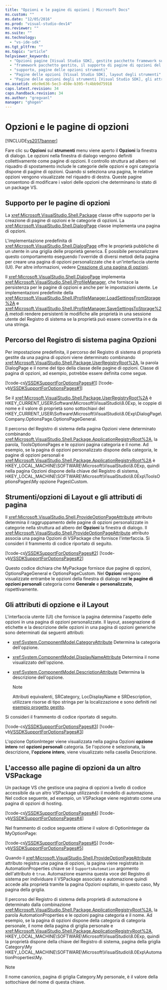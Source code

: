 ```yaml
---
title: "Opzioni e le pagine di opzioni | Microsoft Docs"
ms.custom: ""
ms.date: "12/05/2016"
ms.prod: "visual-studio-dev14"
ms.reviewer: ""
ms.suite: ""
ms.technology: 
  - "vs-ide-sdk"
ms.tgt_pltfrm: ""
ms.topic: "article"
helpviewer_keywords: 
  - "Opzioni pagine [Visual Studio SDK], gestite pacchetto framework supporto degli strumenti"
  - "framework pacchetto gestito, il supporto di pagine di opzioni del menu Strumenti"
  - "supporto, pagine delle opzioni strumenti"
  - "Pagine delle opzioni [Visual Studio SDK], layout degli strumenti"
  - "Pagine delle opzioni degli strumenti [Visual Studio SDK], gli attributi"
ms.assetid: e6c0e636-5ec3-450e-b395-fc4bb9d75918
caps.latest.revision: 34
caps.handback.revision: 34
ms.author: "gregvanl"
manager: "ghogen"
---
```

# Opzioni e le pagine di opzioni
[!INCLUDE[vs2017banner](../../code-quality/includes/vs2017banner.md)]

Fare clic su **Opzioni** sul **strumenti** menu viene aperto il **Opzioni** la finestra di dialogo. Le opzioni nella finestra di dialogo vengono definiti collettivamente come pagine di opzioni. Il controllo struttura ad albero nel riquadro di spostamento include le categorie delle opzioni e ogni categoria dispone di pagine di opzioni. Quando si seleziona una pagina, le relative opzioni vengono visualizzate nel riquadro di destra. Queste pagine consentono di modificare i valori delle opzioni che determinano lo stato di un package VS.  
  
## Supporto per le pagine di opzioni  
 La <xref:Microsoft.VisualStudio.Shell.Package> classe offre supporto per la creazione di pagine di opzioni e le categorie di opzioni. La <xref:Microsoft.VisualStudio.Shell.DialogPage> classe implementa una pagina di opzioni.  
  
 L'implementazione predefinita di <xref:Microsoft.VisualStudio.Shell.DialogPage> offre le proprietà pubbliche di un utente in una griglia delle proprietà generica. È possibile personalizzare questo comportamento eseguendo l'override di diversi metodi della pagina per creare una pagina di opzioni personalizzate che è un'interfaccia utente \(UI\). Per altre informazioni, vedere [Creazione di una pagina di opzioni](../../extensibility/creating-an-options-page.md).  
  
 Il <xref:Microsoft.VisualStudio.Shell.DialogPage> implementa <xref:Microsoft.VisualStudio.Shell.IProfileManager>, che fornisce la persistenza per le pagine di opzioni e anche per le impostazioni utente. Le implementazioni predefinite della <xref:Microsoft.VisualStudio.Shell.IProfileManager.LoadSettingsFromStorage%2A> e <xref:Microsoft.VisualStudio.Shell.IProfileManager.SaveSettingsToStorage%2A> metodi rendere persistenti le modifiche alle proprietà in una sessione utente del Registro di sistema se la proprietà può essere convertita in e da una stringa.  
  
## Percorso del Registro di sistema pagina Opzioni  
 Per impostazione predefinita, il percorso del Registro di sistema di proprietà gestite da una pagina di opzioni viene determinato combinando <xref:Microsoft.VisualStudio.Shell.Package.UserRegistryRoot%2A>, la parola DialogPage e il nome del tipo della classe delle pagine di opzioni. Classe di pagina di opzioni, ad esempio, potrebbe essere definita come segue.  
  
 [!code-cs[VSSDKSupportForOptionsPages#1](../../extensibility/internals/codesnippet/CSharp/options-and-options-pages_1.cs)]
 [!code-vb[VSSDKSupportForOptionsPages#1](../../extensibility/internals/codesnippet/VisualBasic/options-and-options-pages_1.vb)]  
  
 Se il <xref:Microsoft.VisualStudio.Shell.Package.UserRegistryRoot%2A> è HKEY\_CURRENT\_USER\\Software\\Microsoft\\VisualStudio\\8.0Exp, le coppie di nome e il valore di proprietà sono sottochiavi del HKEY\_CURRENT\_USER\\Software\\Microsoft\\VisualStudio\\8.0Exp\\DialogPage\\Company.OptionsPage.OptionsPageGeneral.  
  
 Il percorso del Registro di sistema della pagina Opzioni viene determinato combinando <xref:Microsoft.VisualStudio.Shell.Package.ApplicationRegistryRoot%2A>, la parola, ToolsOptionsPages e le opzioni pagina categoria e il nome. Ad esempio, se la pagina di opzioni personalizzato dispone della categoria, le pagine di opzioni personali e <xref:Microsoft.VisualStudio.Shell.Package.ApplicationRegistryRoot%2A> è HKEY\_LOCAL\_MACHINE\\SOFTWARE\\Microsoft\\VisualStudio\\8.0Exp, quindi nella pagina Opzioni dispone della chiave del Registro di sistema, HKEY\_LOCAL\_MACHINE\\SOFTWARE\\Microsoft\\VisualStudio\\8.0Exp\\ToolsOptionsPages\\My opzione Pages\\Custom.  
  
## Strumenti\/opzioni di Layout e gli attributi di pagina  
 Il <xref:Microsoft.VisualStudio.Shell.ProvideOptionPageAttribute> attributo determina il raggruppamento delle pagine di opzioni personalizzate in categorie nella struttura ad albero del **Opzioni** la finestra di dialogo. Il <xref:Microsoft.VisualStudio.Shell.ProvideOptionPageAttribute> attributo associa una pagina Opzioni di VSPackage che fornisce l'interfaccia. Si consideri il frammento di codice riportato di seguito.  
  
 [!code-cs[VSSDKSupportForOptionsPages#2](../../extensibility/internals/codesnippet/CSharp/options-and-options-pages_2.cs)]
 [!code-vb[VSSDKSupportForOptionsPages#2](../../extensibility/internals/codesnippet/VisualBasic/options-and-options-pages_2.vb)]  
  
 Questo codice dichiara che MyPackage fornisce due pagine di opzioni, OptionsPageGeneral e OptionsPageCustom. Nel **Opzioni** vengono visualizzate entrambe le opzioni della finestra di dialogo nel **le pagine di opzioni personali** categoria come **Generale** e **personalizzato**, rispettivamente.  
  
## Gli attributi di opzione e il Layout  
 L'interfaccia utente \(UI\) che fornisce la pagina determina l'aspetto delle opzioni in una pagina di opzioni personalizzate. Il layout, assegnazione di etichette e la descrizione delle opzioni in una pagina di opzioni generiche sono determinati dai seguenti attributi:  
  
-   <xref:System.ComponentModel.CategoryAttribute> Determina la categoria dell'opzione.  
  
-   <xref:System.ComponentModel.DisplayNameAttribute> Determina il nome visualizzato dell'opzione.  
  
-   <xref:System.ComponentModel.DescriptionAttribute> Determina la descrizione dell'opzione.  
  
    > [!NOTE]
    >  Attributi equivalenti, SRCategory, LocDisplayName e SRDescription, utilizzare risorse di tipo stringa per la localizzazione e sono definiti nel [esempio progetto gestito](http://go.microsoft.com/fwlink/?LinkId=122774).  
  
 Si consideri il frammento di codice riportato di seguito.  
  
 [!code-cs[VSSDKSupportForOptionsPages#3](../../extensibility/internals/codesnippet/CSharp/options-and-options-pages_3.cs)]
 [!code-vb[VSSDKSupportForOptionsPages#3](../../extensibility/internals/codesnippet/VisualBasic/options-and-options-pages_3.vb)]  
  
 L'opzione OptionInteger viene visualizzata nella pagina Opzioni **opzione intero** nel **opzioni personali** categoria. Se l'opzione è selezionata, la descrizione, **l'opzione intero**, viene visualizzato nella casella Descrizione.  
  
## L'accesso alle pagine di opzioni da un altro VSPackage  
 Un package VS che gestisce una pagina di opzioni a livello di codice accessibile da un altro VSPackage utilizzando il modello di automazione. Nel codice seguente, ad esempio, un VSPackage viene registrato come una pagina di opzioni di hosting.  
  
 [!code-cs[VSSDKSupportForOptionsPages#4](../../extensibility/internals/codesnippet/CSharp/options-and-options-pages_4.cs)]
 [!code-vb[VSSDKSupportForOptionsPages#4](../../extensibility/internals/codesnippet/VisualBasic/options-and-options-pages_4.vb)]  
  
 Nel frammento di codice seguente ottiene il valore di OptionInteger da MyOptionPage:  
  
 [!code-cs[VSSDKSupportForOptionsPages#5](../../extensibility/internals/codesnippet/CSharp/options-and-options-pages_5.cs)]
 [!code-vb[VSSDKSupportForOptionsPages#5](../../extensibility/internals/codesnippet/VisualBasic/options-and-options-pages_5.vb)]  
  
 Quando il <xref:Microsoft.VisualStudio.Shell.ProvideOptionPageAttribute> attributo registra una pagina di opzioni, la pagina viene registrata in AutomationProperties chiave se il `SupportsAutomation` argomento dell'attributo è `true`. Automazione esamina questa voce del Registro di sistema per individuare il VSPackage associato e automazione quindi accede alla proprietà tramite la pagina Opzioni ospitato, in questo caso, My pagina della griglia.  
  
 Il percorso del Registro di sistema della proprietà di automazione è determinato dalla combinazione <xref:Microsoft.VisualStudio.Shell.Package.ApplicationRegistryRoot%2A>, la parola AutomationProperties e le opzioni pagina categoria e il nome. Ad esempio, se la pagina di opzioni dispone della categoria di categoria personale, il nome della pagina di griglia personale e <xref:Microsoft.VisualStudio.Shell.Package.ApplicationRegistryRoot%2A>, HKEY\_LOCAL\_MACHINE\\SOFTWARE\\Microsoft\\VisualStudio\\8.0Exp, quindi la proprietà dispone della chiave del Registro di sistema, pagina della griglia Category\\My HKEY\_LOCAL\_MACHINE\\SOFTWARE\\Microsoft\\VisualStudio\\8.0Exp\\AutomationProperties\\My.  
  
> [!NOTE]
>  Il nome canonico, pagina di griglia Category.My personale, è il valore della sottochiave del nome di questa chiave.